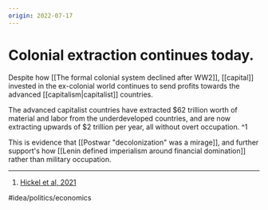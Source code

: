 ```yaml
---
origin: 2022-07-17
---
```

# Colonial extraction continues today. 
Despite how [[The formal colonial system declined after WW2]], [[capital]] invested in the ex-colonial world continues to send profits towards the advanced [[capitalism|capitalist]] countries.

The advanced capitalist countries have extracted $62 trillion worth of material and labor from the underdeveloped countries, and are now extracting upwards of $2 trillion per year, all without overt occupation. ^1

This is evidence that [[Postwar "decolonization" was a mirage]], and further support's how [[Lenin defined imperialism around financial domination]] rather than military occupation.

---
1. [Hickel et al, 2021](https://www.tandfonline.com/doi/full/10.1080/13563467.2021.1899153?journalCode=cnpe20)

#idea/politics/economics 
